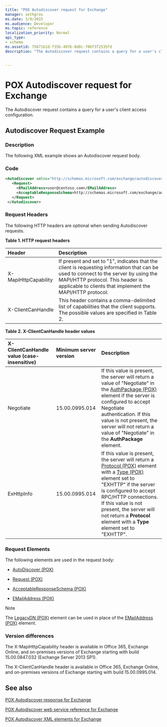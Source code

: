 ```yaml
---
title: "POX Autodiscover request for Exchange"
manager: sethgros
ms.date: 3/9/2015
ms.audience: Developer
ms.topic: reference
localization_priority: Normal
api_type:
- schema
ms.assetid: 75671b1d-f35b-497b-8d8c-706f3f2535fd
description: "The Autodiscover request contains a query for a user's client access configuration."
 
 
---
```


# POX Autodiscover request for Exchange

The Autodiscover request contains a query for a user's client access configuration.
  
## Autodiscover Request Example

### Description

The following XML example shows an Autodiscover request body.
  
### Code

```XML
<Autodiscover xmlns="http://schemas.microsoft.com/exchange/autodiscover/outlook/requestschema/2006">
   <Request>
     <EMailAddress>user@contoso.com</EMailAddress>
     <AcceptableResponseSchema>http://schemas.microsoft.com/exchange/autodiscover/outlook/responseschema/2006a</AcceptableResponseSchema>
   </Request>
 </Autodiscover>
```

### Request Headers

The following HTTP headers are optional when sending Autodiscover requests.
  
**Table 1. HTTP request headers**

|**Header**|**Description**|
|:-----|:-----|
|X-MapiHttpCapability  <br/> |If present and set to "1", indicates that the client is requesting information that can be used to connect to the server by using the MAPI/HTTP protocol. This header is applicable to clients that implement the MAPI/HTTP protocol.  <br/> |
|X-ClientCanHandle  <br/> |This header contains a comma-delimited list of capabilities that the client supports. The possible values are specified in Table 2.  <br/> |
   
**Table 2. X-ClientCanHandle header values**

|**X-ClientCanHandle value (case-insensitive)**|**Minimum server version**|**Description**|
|:-----|:-----|:-----|
|Negotiate  <br/> |15.00.0995.014  <br/> |If this value is present, the server will return a value of "Negotiate" in the [AuthPackage (POX)](authpackage-pox.md) element if the server is configured to accept Negotiate authentication. If this value is not present, the server will not return a value of "Negotiate" in the **AuthPackage** element.  <br/> |
|ExHttpInfo  <br/> |15.00.0995.014  <br/> |If this value is present, the server will return a [Protocol (POX)](protocol-pox.md) element with a [Type (POX)](type-pox.md) element set to "EXHTTP" if the server is configured to accept RPC/HTTP connections. If this value is not present, the server will not return a **Protocol** element with a **Type** element set to "EXHTTP".  <br/> |
   
### Request Elements

The following elements are used in the request body:
  
- [AutoDiscover (POX)](autodiscover-pox.md)
    
- [Request (POX)](request-pox.md)
    
- [AcceptableResponseSchema (POX)](acceptableresponseschema-pox.md)
    
- [EMailAddress (POX)](emailaddress-pox.md)
    
> [!NOTE]
> The [LegacyDN (POX)](legacydn-pox.md) element can be used in place of the [EMailAddress (POX)](emailaddress-pox.md) element. 
  
### Version differences

The X-MapiHttpCapability header is available in Office 365, Exchange Online, and on-premises versions of Exchange starting with build 15.00.0847.032 (Exchange Server 2013 SP1).
  
The X-ClientCanHandle header is available in Office 365, Exchange Online, and on-premises versions of Exchange starting with build 15.00.0995.014.
  
## See also



[POX Autodiscover response for Exchange](pox-autodiscover-response-for-exchange.md)


[POX Autodiscover web service reference for Exchange](pox-autodiscover-web-service-reference-for-exchange.md)
  
[POX Autodiscover XML elements for Exchange](pox-autodiscover-xml-elements-for-exchange.md)


